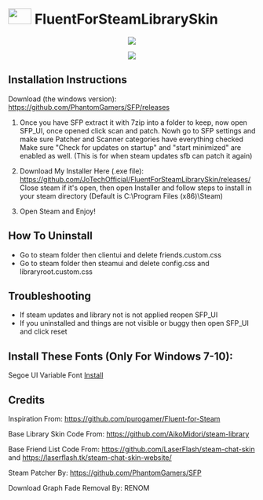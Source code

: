 # <img src="https://i.postimg.cc/L8hTdrDh/fluent-1.png" width="47" height="32"> FluentForSteamLibrarySkin 

<p align="center">
  <img src="https://i.ibb.co/CsGqM3Z/library1.png">
</p>

<p align="center">
  <img src="https://i.ibb.co/yFxhmwY/Game.png">
</p>

Installation Instructions
-----
Download (the windows version): https://github.com/PhantomGamers/SFP/releases

1. Once you have SFP extract it with 7zip into a folder to keep, now open SFP_UI, once opened click scan and patch.
Nowh go to SFP settings and make sure Patcher and Scanner categories have everything checked
Make sure "Check for updates on startup" and "start minimized" are enabled as well. (This is for when steam updates sfb can patch it again)

2. Download My Installer Here (.exe file): https://github.com/JoTechOfficial/FluentForSteamLibrarySkin/releases/
Close steam if it's open, then open Installer and follow steps to install in your steam directory (Default is C:\Program Files (x86)\Steam)

3. Open Steam and Enjoy!

How To Uninstall
-----
- Go to steam folder then clientui and delete friends.custom.css
- Go to steam folder then steamui and delete config.css and libraryroot.custom.css

Troubleshooting
-----
- If steam updates and library not is not applied reopen SFP_UI
- If you uninstalled and things are not visible or buggy then open SFP_UI and click reset

Install These Fonts (Only For Windows 7-10):
-----
Segoe UI Variable Font [Install](https://jotechofficial.github.io/FluentForDiscord/Fonts/SegoeUI-VF.ttf)

Credits
-----
Inspiration From: https://github.com/purogamer/Fluent-for-Steam

Base Library Skin Code From: https://github.com/AikoMidori/steam-library

Base Friend List Code From: https://github.com/LaserFlash/steam-chat-skin and https://laserflash.tk/steam-chat-skin-website/

Steam Patcher By: https://github.com/PhantomGamers/SFP

Download Graph Fade Removal By: RENOM
